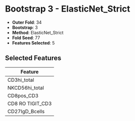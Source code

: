 # Bootstrap 3 - ElasticNet_Strict

- **Outer Fold**: 34
- **Bootstrap**: 3
- **Method**: ElasticNet_Strict
- **Fold Seed**: 77
- **Features Selected**: 5

## Selected Features

| Feature |
|---------|
| CD3hi_total |
| NKCD56hi_total |
| CD8pos_CD3 |
| CD8 RO TIGIT_CD3 |
| CD27IgD_Bcells |

